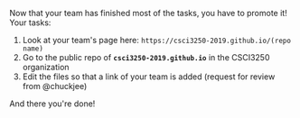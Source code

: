 Now that your team has finished most of the tasks, you have to promote it! Your tasks:

1. Look at your team's page here: `https://csci3250-2019.github.io/(repo name)`
2. Go to the public repo of **`csci3250-2019.github.io`** in the CSCI3250 organization
3. Edit the files so that a link of your team is added (request for review from @chuckjee)

And there you're done!
